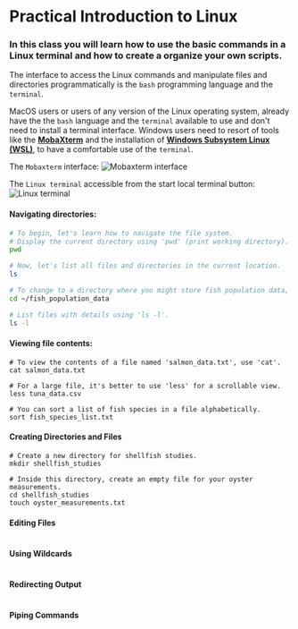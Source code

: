 
# Practical Introduction to Linux
### In this class you will learn how to use the basic commands in a Linux terminal and how to create a organize your own scripts.

The interface to access the Linux commands and manipulate files and directories programmatically is the `bash` programming language and the `terminal`.

MacOS users or users of any version of the Linux operating system, already have the the `bash` language and the `terminal` available to use and don't need to install a terminal interface.
Windows users need to resort of tools like the **[MobaXterm](https://mobaxterm.mobatek.net)** and the installation of **[Windows Subsystem Linux (WSL)]( https://apps.microsoft.com/detail/9mttcl66cpxj)**, to have a comfortable use of the `terminal`.

The `Mobaxterm` interface:
![Mobaxterm interface](https://raw.githubusercontent.com/bioinfo-arctic/FSK2053/21259f727920e31d7851b150695337ae69844f38/Spring_2024/images/mobaxterm_interface_picture.png)

The `Linux terminal` accessible from the start local terminal button:
![Linux terminal](https://raw.githubusercontent.com/bioinfo-arctic/FSK2053/main/Spring_2024/images/mobaxterm_terminal_picture.png)

#### Navigating directories:
```bash
# To begin, let's learn how to navigate the file system.
# Display the current directory using 'pwd' (print working directory).
pwd

# Now, let's list all files and directories in the current location.
ls

# To change to a directory where you might store fish population data, use 'cd'.
cd ~/fish_population_data

# List files with details using 'ls -l'.
ls -l
```

#### Viewing file contents:
```
# To view the contents of a file named 'salmon_data.txt', use 'cat'.
cat salmon_data.txt

# For a large file, it's better to use 'less' for a scrollable view.
less tuna_data.csv

# You can sort a list of fish species in a file alphabetically.
sort fish_species_list.txt
```

#### Creating Directories and Files
```
# Create a new directory for shellfish studies.
mkdir shellfish_studies

# Inside this directory, create an empty file for your oyster measurements.
cd shellfish_studies
touch oyster_measurements.txt
```

#### Editing Files
```

```

#### Using Wildcards

```
```

#### Redirecting Output
```
```

#### Piping Commands
```
```

#### 
```
```

#### 
```
```
